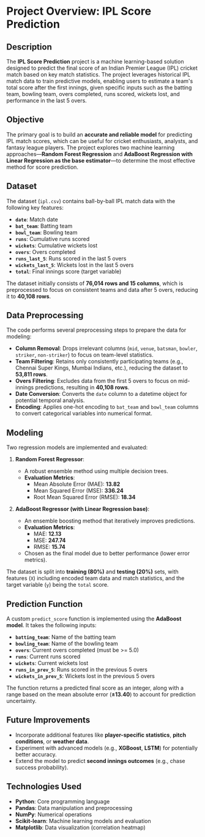 # Project Overview: IPL Score Prediction

## Description
The **IPL Score Prediction** project is a machine learning-based solution designed to predict the final score of an Indian Premier League (IPL) cricket match based on key match statistics. The project leverages historical IPL match data to train predictive models, enabling users to estimate a team's total score after the first innings, given specific inputs such as the batting team, bowling team, overs completed, runs scored, wickets lost, and performance in the last 5 overs.

## Objective
The primary goal is to build an **accurate and reliable model** for predicting IPL match scores, which can be useful for cricket enthusiasts, analysts, and fantasy league players. The project explores two machine learning approaches—**Random Forest Regression** and **AdaBoost Regression with Linear Regression as the base estimator**—to determine the most effective method for score prediction.

## Dataset
The dataset (`ipl.csv`) contains ball-by-ball IPL match data with the following key features:  
- **`date`**: Match date  
- **`bat_team`**: Batting team  
- **`bowl_team`**: Bowling team  
- **`runs`**: Cumulative runs scored  
- **`wickets`**: Cumulative wickets lost  
- **`overs`**: Overs completed  
- **`runs_last_5`**: Runs scored in the last 5 overs  
- **`wickets_last_5`**: Wickets lost in the last 5 overs  
- **`total`**: Final innings score (target variable)  

The dataset initially consists of **76,014 rows and 15 columns**, which is preprocessed to focus on consistent teams and data after 5 overs, reducing it to **40,108 rows**.

## Data Preprocessing
The code performs several preprocessing steps to prepare the data for modeling:  
- **Column Removal**: Drops irrelevant columns (`mid`, `venue`, `batsman`, `bowler`, `striker`, `non-striker`) to focus on team-level statistics.  
- **Team Filtering**: Retains only consistently participating teams (e.g., Chennai Super Kings, Mumbai Indians, etc.), reducing the dataset to **53,811 rows**.  
- **Overs Filtering**: Excludes data from the first 5 overs to focus on mid-innings predictions, resulting in **40,108 rows**.  
- **Date Conversion**: Converts the `date` column to a datetime object for potential temporal analysis.  
- **Encoding**: Applies one-hot encoding to `bat_team` and `bowl_team` columns to convert categorical variables into numerical format.

## Modeling
Two regression models are implemented and evaluated:  

1. **Random Forest Regressor**:  
   - A robust ensemble method using multiple decision trees.  
   - **Evaluation Metrics**:  
     - Mean Absolute Error (MAE): **13.82**  
     - Mean Squared Error (MSE): **336.24**  
     - Root Mean Squared Error (RMSE): **18.34**  

2. **AdaBoost Regressor (with Linear Regression base)**:  
   - An ensemble boosting method that iteratively improves predictions.  
   - **Evaluation Metrics**:  
     - MAE: **12.13**  
     - MSE: **247.74**  
     - RMSE: **15.74**  
   - Chosen as the final model due to better performance (lower error metrics).  

The dataset is split into **training (80%)** and **testing (20%)** sets, with features (`X`) including encoded team data and match statistics, and the target variable (`y`) being the `total` score.

## Prediction Function
A custom `predict_score` function is implemented using the **AdaBoost model**. It takes the following inputs:  
- **`batting_team`**: Name of the batting team  
- **`bowling_team`**: Name of the bowling team  
- **`overs`**: Current overs completed (must be >= 5.0)  
- **`runs`**: Current runs scored  
- **`wickets`**: Current wickets lost  
- **`runs_in_prev_5`**: Runs scored in the previous 5 overs  
- **`wickets_in_prev_5`**: Wickets lost in the previous 5 overs  

The function returns a predicted final score as an integer, along with a range based on the mean absolute error (**±13.40**) to account for prediction uncertainty.

## Future Improvements
- Incorporate additional features like **player-specific statistics**, **pitch conditions**, or **weather data**.  
- Experiment with advanced models (e.g., **XGBoost**, **LSTM**) for potentially better accuracy.  
- Extend the model to predict **second innings outcomes** (e.g., chase success probability).

## Technologies Used
- **Python**: Core programming language  
- **Pandas**: Data manipulation and preprocessing  
- **NumPy**: Numerical operations  
- **Scikit-learn**: Machine learning models and evaluation  
- **Matplotlib**: Data visualization (correlation heatmap)
